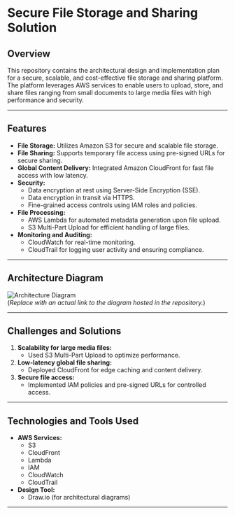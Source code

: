# Secure File Storage and Sharing Solution  

## **Overview**  
This repository contains the architectural design and implementation plan for a secure, scalable, and cost-effective file storage and sharing platform. The platform leverages AWS services to enable users to upload, store, and share files ranging from small documents to large media files with high performance and security.  

---

## **Features**  
- **File Storage:** Utilizes Amazon S3 for secure and scalable file storage.  
- **File Sharing:** Supports temporary file access using pre-signed URLs for secure sharing.  
- **Global Content Delivery:** Integrated Amazon CloudFront for fast file access with low latency.  
- **Security:**  
  - Data encryption at rest using Server-Side Encryption (SSE).  
  - Data encryption in transit via HTTPS.  
  - Fine-grained access controls using IAM roles and policies.  
- **File Processing:**  
  - AWS Lambda for automated metadata generation upon file upload.  
  - S3 Multi-Part Upload for efficient handling of large files.  
- **Monitoring and Auditing:**  
  - CloudWatch for real-time monitoring.  
  - CloudTrail for logging user activity and ensuring compliance.  

---

## **Architecture Diagram**  
![Architecture Diagram](link-to-architecture-diagram.png)  
(*Replace with an actual link to the diagram hosted in the repository.*)

---

## **Challenges and Solutions**  
1. **Scalability for large media files:**  
   - Used S3 Multi-Part Upload to optimize performance.  
2. **Low-latency global file sharing:**  
   - Deployed CloudFront for edge caching and content delivery.  
3. **Secure file access:**  
   - Implemented IAM policies and pre-signed URLs for controlled access.  

---

## **Technologies and Tools Used**  
- **AWS Services:**  
  - S3  
  - CloudFront  
  - Lambda  
  - IAM  
  - CloudWatch  
  - CloudTrail  
- **Design Tool:**  
  - Draw.io (for architectural diagrams)

---
